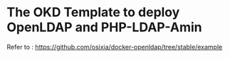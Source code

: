 # The OKD Template to deploy OpenLDAP and PHP-LDAP-Amin

Refer to :
https://github.com/osixia/docker-openldap/tree/stable/example
